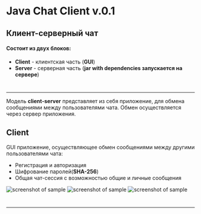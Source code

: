 # Java Chat Client v.0.1
## Клиент-серверный чат

#### Состоит из двух блоков:
* **Client** - клиентская часть (**GUI**)
* **Server** - серверная часть (**jar with dependencies запускается на сервере**)
#
__________________________________________________________________________________
Модель **client-server** представляет из себя приложение, для обмена сообщениями
между пользователями чата. Обмен осуществляется через сервер приложения.

## Client
GUI приложение, осуществляющее обмен сообщениями между другими пользователями
чата:

* Регистрация и авторизация
* Шифрование паролей(**SHA-256**)
* Общая чат-сессия с возможностью общие и личные сообщения


![screenshot of sample](https://github.com/podoshel/ChatRoom/blob/master/Pictures/1.png)
![screenshot of sample](https://github.com/podoshel/ChatRoom/blob/master/Pictures/2.png)
![screenshot of sample](https://github.com/podoshel/ChatRoom/blob/master/Pictures/3.png)
#
____________________________________________________________________________________


